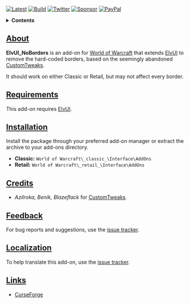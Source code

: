 [![Latest][Badge-Latest]][Latest]
[![Build][SVG-Build]][Build]
[![Twitter][SVG-Twitter]][Twitter]
[![Sponsor][SVG-Sponsor]][Sponsor]
[![PayPal][SVG-PayPal]][PayPal]

<details>
<summary><strong>Contents</strong></summary><p>

- [About](#About "Go to About")
- [Skin](#Skin "Go to Skin")
- [Requirements](#Requirements "Go to Requirements")
- [Installation](#Installation "Go to Installation")
- [Credits](#Credits "Go to Credits")
- [Feedback](#Feedback "Go to Feedback")
- [Localization](#Localization "Go to Localization")
- [Links](#Links "Go to Links")

</p></details>

## [About][Top]

**ElvUI_NoBorders** is an add-on for [World of Warcraft] that extends [ElvUI] to remove the hard-coded borders, based on the seemingly abandoned [CustomTweaks].

It should work on either Classic or Retail, but may not affect every border.

## [Requirements][Top]

This add-on requires [ElvUI].

## [Installation][Top]

Install the package through your preferred add-on manager or extract the archive to your add-ons directory.

- **Classic:** `World of Warcraft\_classic_\Interface\AddOns`
- **Retail:** `World of Warcraft\_retail_\Interface\AddOns`

## [Credits][Top]

- _Azilroka, Benik, Blazeflack_ for [CustomTweaks].

## [Feedback][Top]

For bug reports and suggestions, use the [issue tracker].

## [Localization][Top]

To help translate this add-on, use the [issue tracker].

## [Links][Top]

- [CurseForge][CurseForge]

[Links]: #

[Latest]: https://github.com/dlecina/ElvUI_NoBorders/releases (Latest Release)
[Build]: https://github.com/dlecina/ElvUI_NoBorders/actions?query=workflow%3ARelease (Build Status)
[ElvUI]: https://www.tukui.org/download.php?ui=elvui (Download ElvUI)
[CustomTweaks]: https://addonswow.com/elvui-customtweaks (Download CustomTweaks)
[Twitter]: https://twitter.com/alllucky7s (Follow on Twitter)
[Sponsor]: https://github.com/sponsors/dlecina (Sponsor on GitHub)
[PayPal]: https://www.paypal.me/dlecina (Donate via PayPal)

[World of Warcraft]: https://worldofwarcraft.com (World of Warcraft)

[Issue Tracker]: https://github.com/dlecina/ElvUI_NoBorders/issues (Report an Issue)

[CurseForge]: https://www.curseforge.com/wow/addons/elvui-noborders (View on CurseForge)
[GitHub]: https://github.com/dlecina/ElvUI_NoBorders (View on GitHub)

[Top]: #Top (Top of the Page)

[Images]: #

[Badge-Latest]: https://img.shields.io/github/v/release/dlecina/ElvUI_NoBorders?include_prereleases&label=Latest&style=flat-square
[SVG-Build]: https://img.shields.io/github/workflow/status/dlecina/ElvUI_NoBorders/Release?label=Build&logo=github&logoColor=fff&style=flat-square
[SVG-Twitter]: https://img.shields.io/badge/Twitter-1DA1F2?logo=twitter&logoColor=fff&style=flat-square
[SVG-Sponsor]: https://img.shields.io/badge/Sponsor-555?logo=github&logoColor=fff&style=flat-square
[SVG-PayPal]: https://img.shields.io/endpoint?url=https://www.stormfx.com/img/svg/paypal.json
